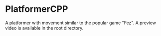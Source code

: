 # PlatformerCPP

A platformer with movement similar to the popular game "Fez". A preview video is available in the root directory.
